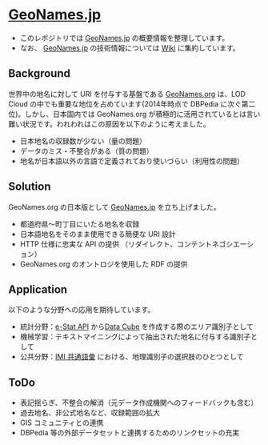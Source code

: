 # [GeoNames.jp](http://geonames.jp/)

* このレポジトリでは [GeoNames.jp](http://geonames.jp/) の概要情報を整理しています。
* なお、 [GeoNames.jp](http://geonames.jp/) の技術情報については [Wiki](https://github.com/indigo-lab/geonamesjp/wiki) に集約しています。


## Background
世界中の地名に対して URI を付与する基盤である [GeoNames.org](http://www.geonames.org/) は、LOD Cloud の中でも重要な地位を占めています(2014年時点で DBPedia に次ぐ第二位)。しかし、日本国内では GeoNames.org が積極的に活用されているとは言い難い状況です。われわれはこの原因を以下のように考えました。

* 日本地名の収録数が少ない（量の問題）
* データのミス・不整合がある（質の問題）
* 地名が日本語以外の言語で定義されており使いづらい（利用性の問題）

## Solution
GeoNames.org の日本版として [GeoNames.jp](http://geonames.jp/) を立ち上げました。

* 都道府県～町丁目にいたる地名を収録
* 日本語地名をそのまま使用できる簡便な URI 設計
* HTTP 仕様に忠実な API の提供 （リダイレクト、コンテントネゴシエーション）
* GeoNames.org のオントロジを使用した RDF の提供

## Application
以下のような分野への応用を期待しています。

* 統計分野：[e-Stat API](http://www.e-stat.go.jp/api/) から[Data Cube](http://www.w3.org/TR/vocab-data-cube/) を作成する際のエリア識別子として
* 機械学習：テキストマイニングによって抽出された地名に付与する識別子として
* 公共分野：[IMI 共通語彙](http://goikiban.ipa.go.jp/) における、地理識別子の選択肢のひとつとして

## ToDo
* 表記揺らぎ、不整合の解消（元データ作成機関へのフィードバックも含む）
* 過去地名、非公式地名など、収録範囲の拡大
* GIS コミュニティとの連携
* DBPedia 等の外部データセットと連携するためのリンクセットの充実


